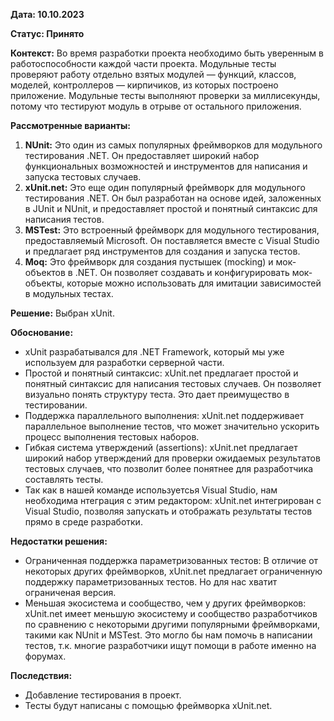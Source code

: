 **Дата: 10.10.2023** 

**Статус: Принято** 

**Контекст:** Во время разработки проекта необходимо быть уверенным в работоспособности каждой части проекта. Модульные тесты проверяют работу отдельно взятых модулей — функций, классов, моделей, контроллеров — кирпичиков, из которых построено приложение. Модульные тесты выполняют проверки за миллисекунды, потому что тестируют модуль в отрыве от остального приложения.

**Рассмотренные варианты:**
1. **NUnit:** Это один из самых популярных фреймворков для модульного тестирования .NET. Он предоставляет широкий набор функциональных возможностей и инструментов для написания и запуска тестовых случаев.
2. **xUnit.net:** Это еще один популярный фреймворк для модульного тестирования .NET. Он был разработан на основе идей, заложенных в JUnit и NUnit, и предоставляет простой и понятный синтаксис для написания тестов.
3. **MSTest:** Это встроенный фреймворк для модульного тестирования, предоставляемый Microsoft. Он поставляется вместе с Visual Studio и предлагает ряд инструментов для создания и запуска тестов.
4. **Moq:** Это фреймворк для создания пустышек (mocking) и мок-объектов в .NET. Он позволяет создавать и конфигурировать мок-объекты, которые можно использовать для имитации зависимостей в модульных тестах.

**Решение:** Выбран xUnit.

**Обоснование:**
- xUnit разрабатывался для .NET Framework, который мы уже используем для разработки серверной части.
- Простой и понятный синтаксис: xUnit.net предлагает простой и понятный синтаксис для написания тестовых случаев. Он позволяет визуально понять структуру теста. Это дает преимущество в тестировании.
- Поддержка параллельного выполнения: xUnit.net поддерживает параллельное выполнение тестов, что может значительно ускорить процесс выполнения тестовых наборов.
- Гибкая система утверждений (assertions): xUnit.net предлагает широкий набор утверждений для проверки ожидаемых результатов тестовых случаев, что позволит более понятнее для разработчика составлять тесты.
- Так как в нашей команде используетсья Visual Studio, нам необходима нтеграция с этим редактором: xUnit.net интегрирован с Visual Studio, позволяя запускать и отображать результаты тестов прямо в среде разработки.

**Недостатки решения:**
- Ограниченная поддержка параметризованных тестов: В отличие от некоторых других фреймворков, xUnit.net предлагает ограниченную поддержку параметризованных тестов. Но для нас хватит ограниченая версия.
- Меньшая экосистема и сообщество, чем у других фреймворков: xUnit.net имеет меньшую экосистему и сообщество разработчиков по сравнению с некоторыми другими популярными фреймворками, такими как NUnit и MSTest. Это могло бы нам помочь в написании тестов, т.к. многие разработчики ищут помощи в работе именно на форумах.

**Последствия:**
- Добавление тестирования в проект. 
- Тесты будут написаны с помощью фреймворка xUnit.net.